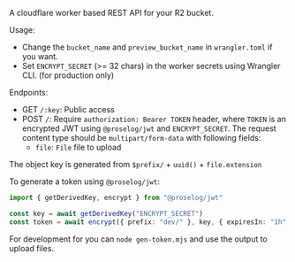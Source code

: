 A cloudflare worker based REST API for your R2 bucket.

Usage:

- Change the `bucket_name` and `preview_bucket_name` in `wrangler.toml` if you want.
- Set `ENCRYPT_SECRET` (>= 32 chars) in the worker secrets using Wrangler CLI. (for production only)

Endpoints:

- GET `/:key`: Public access
- POST `/`: Require `authorization: Bearer TOKEN` header, where `TOKEN` is an encrypted JWT using `@proselog/jwt` and `ENCRYPT_SECRET`. The request content type should be `multipart/form-data` with following fields:
  - `file`: `File` file to upload

The object key is generated from `$prefix/` + `uuid()` + `file.extension`

To generate a token using `@proselog/jwt`:

```ts
import { getDerivedKey, encrypt } from "@proselog/jwt"

const key = await getDerivedKey("ENCRYPT_SECRET")
const token = await encrypt({ prefix: "dev/" }, key, { expiresIn: "1h" })
```

For development for you can `node gen-token.mjs` and use the output to upload files.
